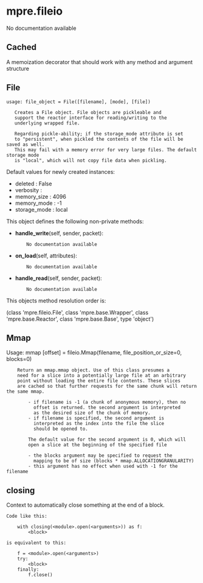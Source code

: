 mpre.fileio
========
No documentation available

Cached
--------
 A memoization decorator that should work with any method and argument structure

File
--------
	usage: file_object = File([filename], [mode], [file])
	
	   Creates a File object. File objects are pickleable and
	   support the reactor interface for reading/writing to the
	   underlying wrapped file. 
	   
	   Regarding pickle-ability; if the storage_mode attribute is set
	   to "persistent", when pickled the contents of the file will be saved as well.
	   This may fail with a memory error for very large files. The default storage mode
	   is "local", which will not copy file data when pickling.

Default values for newly created instances:

- deleted                  : False
- verbosity                : 
- memory_size              : 4096
- memory_mode              : -1
- storage_mode             : local

This object defines the following non-private methods:


- **handle_write**(self, sender, packet):

		  No documentation available



- **on_load**(self, attributes):

		  No documentation available



- **handle_read**(self, sender, packet):

		  No documentation available


This objects method resolution order is:

(class 'mpre.fileio.File', class 'mpre.base.Wrapper', class 'mpre.base.Reactor', class 'mpre.base.Base', type 'object')


Mmap
--------
Usage: mmap [offset] = fileio.Mmap(filename, 
                                          file_position_or_size=0,
                                          blocks=0)
                                 
        Return an mmap.mmap object. Use of this class presumes a
        need for a slice into a potentially large file at an arbitrary
        point without loading the entire file contents. These slices
        are cached so that further requests for the same chunk will return the same mmap.
        
            - if filename is -1 (a chunk of anonymous memory), then no 
              offset is returned. the second argument is interpreted
              as the desired size of the chunk of memory.
            - if filename is specified, the second argument is
              interpreted as the index into the file the slice
              should be opened to.
            
            The default value for the second argument is 0, which will
            open a slice at the beginning of the specified file
            
            - the blocks argument may be specified to request the
              mapping to be of size (blocks * mmap.ALLOCATIONGRANULARITY)
            - this argument has no effect when used with -1 for the filename            
            

closing
--------
Context to automatically close something at the end of a block.

    Code like this:

        with closing(<module>.open(<arguments>)) as f:
            <block>

    is equivalent to this:

        f = <module>.open(<arguments>)
        try:
            <block>
        finally:
            f.close()

    